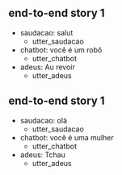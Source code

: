 ## end-to-end story 1
* saudacao: salut
   - utter_saudacao
* chatbot: você é um robô
   - utter_chatbot
* adeus: Au revoir
   - utter_adeus

## end-to-end story 1
* saudacao: olá
   - utter_saudacao
* chatbot: você é uma mulher
   - utter_chatbot
* adeus: Tchau
   - utter_adeus
